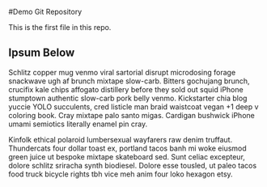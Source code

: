 #Demo Git Repository

This is the first file in this repo.

## Ipsum Below

Schlitz copper mug venmo viral sartorial disrupt microdosing forage snackwave ugh af brunch mixtape slow-carb. Bitters gochujang brunch, crucifix kale chips affogato distillery before they sold out squid iPhone stumptown authentic slow-carb pork belly venmo. Kickstarter chia blog yuccie YOLO succulents, cred listicle man braid waistcoat vegan +1 deep v coloring book. Cray mixtape palo santo migas. Cardigan bushwick iPhone umami semiotics literally enamel pin cray.

Kinfolk ethical polaroid lumbersexual wayfarers raw denim truffaut. Thundercats four dollar toast ex, portland tacos banh mi woke eiusmod green juice ut bespoke mixtape skateboard sed. Sunt celiac excepteur, dolore schlitz sriracha synth biodiesel. Dolore esse tousled, ut paleo tacos food truck bicycle rights tbh vice meh anim four loko hexagon etsy.
